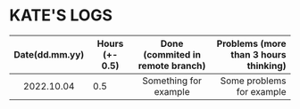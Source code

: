 # KATE'S LOGS

| Date(dd.mm.yy) | Hours (+- 0.5) | Done (commited in remote branch) | Problems (more than 3 hours thinking) |
| :------------: | -------------- | :------------------------------: | ------------------------------------: |
| 2022.10.04       | 0.5            | Something for example            | Some problems for example             |
